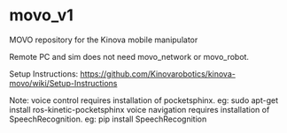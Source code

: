 # movo_v1
MOVO repository for the Kinova mobile manipulator

Remote PC and sim does not need movo_network or movo_robot.

Setup Instructions: https://github.com/Kinovarobotics/kinova-movo/wiki/Setup-Instructions

Note: voice control requires installation of pocketsphinx. eg: sudo apt-get install ros-kinetic-pocketsphinx
    voice navigation requires installation of SpeechRecognition. eg: pip install SpeechRecognition
